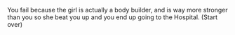 You fail because the girl is actually a body builder, and is way more stronger than you so she beat you up and you end up going to the Hospital.
 (Start over)